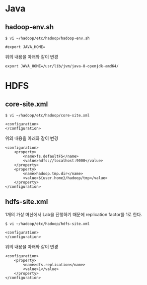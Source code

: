# Java
## hadoop-env.sh
```
$ vi ~/hadoop/etc/hadoop/hadoop-env.sh
```
```
#export JAVA_HOME=
```
위의 내용을 아래와 같이 변경
```
export JAVA_HOME=/usr/lib/jvm/java-8-openjdk-amd64/
```
# HDFS
## core-site.xml
```
$ vi ~/hadoop/etc/hadoop/core-site.xml
```
```
<configuration>
</configuration>
```
위의 내용을 아래와 같이 변경
```
<configuration>
    <property>
        <name>fs.defaultFS</name>
        <value>hdfs://localhost:9000</value>
    </property>
    <property>
        <name>hadoop.tmp.dir</name>
        <value>${user.home}/hadoop/tmp</value>
    </property>
</configuration>
```

## hdfs-site.xml
1개의 가상 머신에서 Lab을 진행하기 때문에 replication factor를 1로 한다.

```
$ vi ~/hadoop/etc/hadoop/hdfs-site.xml
```
```
<configuration>
</configuration>
```
위의 내용을 아래와 같이 변경
```
<configuration>
    <property>
        <name>dfs.replication</name>
        <value>1</value>
    </property>
</configuration>
```
